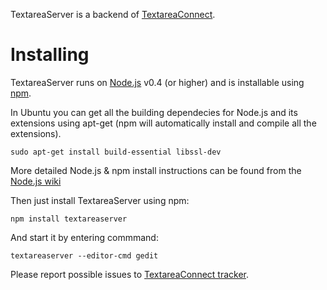 
TextareaServer is a backend of [TextareaConnect][].

# Installing

TextareaServer runs on [Node.js][] v0.4 (or higher) and is installable using
[npm][].

In Ubuntu you can get all the building dependecies for Node.js and its
extensions using apt-get (npm will automatically install and compile all the
extensions).

    sudo apt-get install build-essential libssl-dev

More detailed Node.js & npm install instructions can be found from the [Node.js
wiki](https://github.com/ry/node/wiki/Installation)

Then just install TextareaServer using npm:

    npm install textareaserver

And start it by entering commmand:

    textareaserver --editor-cmd gedit

Please report possible issues to [TextareaConnect tracker][].

[Node.js]: http://nodejs.org/
[npm]: http://npmjs.org/
[TextareaConnect]: https://github.com/epeli/TextareaConnect
[TextareaConnect tracker]: https://github.com/epeli/TextareaConnect/issues
